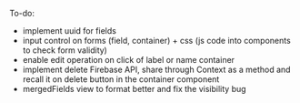 To-do:

- implement uuid for fields
- input control on forms (field, container) + css (js code into components to check form validity)
- enable edit operation on click of label or name container
- implement delete Firebase API, share through Context as a method and recall it on delete button in the container component
- mergedFields view to format better and fix the visibility bug
